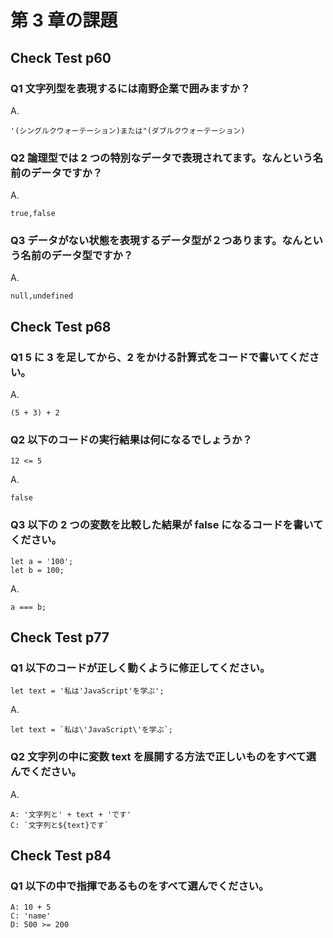 # 第 3 章の課題

## Check Test p60

### Q1 文字列型を表現するには南野企業で囲みますか？

A.

    '(シングルクウォーテーション)または"(ダブルクウォーテーション)

### Q2 論理型では 2 つの特別なデータで表現されてます。なんという名前のデータですか？

A.

    true,false

### Q3 データがない状態を表現するデータ型が２つあります。なんという名前のデータ型ですか？

A.

    null,undefined

## Check Test p68

### Q1 5 に 3 を足してから、2 をかける計算式をコードで書いてください。

A.

    (5 + 3) + 2

### Q2 以下のコードの実行結果は何になるでしょうか？

    12 <= 5

A.

    false

### Q3 以下の 2 つの変数を比較した結果が false になるコードを書いてください。

    let a = '100';
    let b = 100;

A.

    a === b;

## Check Test p77

### Q1 以下のコードが正しく動くように修正してください。

    let text = '私は'JavaScript'を学ぶ';

A.

    let text = `私は\'JavaScript\'を学ぶ`;

### Q2 文字列の中に変数 text を展開する方法で正しいものをすべて選んでください。

A.

    A: '文字列と' + text + 'です'
    C: `文字列と${text}です`

## Check Test p84

### Q1 以下の中で指揮であるものをすべて選んでください。

    A: 10 + 5
    C: 'name'
    D: 500 >= 200
